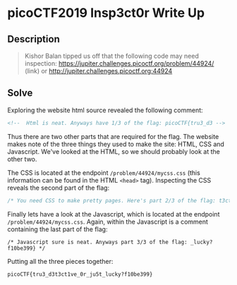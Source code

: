 # picoCTF2019 Insp3ct0r Write Up

## Description

> Kishor Balan tipped us off that the following code may need inspection: https://jupiter.challenges.picoctf.org/problem/44924/ (link) or http://jupiter.challenges.picoctf.org:44924

## Solve

Exploring the website html source revealed the following comment:

```html
<!--  Html is neat. Anyways have 1/3 of the flag: picoCTF{tru3_d3 -->
```

Thus there are two other parts that are required for the flag. The website makes note of the three things they used to make the site: HTML, CSS and Javascript. We've looked at the HTML, so we should probably look at the other two.

The CSS is located at the endpoint `/problem/44924/mycss.css` (this information can be found in the HTML `<head>` tag). Inspecting the CSS reveals the second part of the flag:

```css
/* You need CSS to make pretty pages. Here's part 2/3 of the flag: t3ct1ve_0r_ju5t */
```

Finally lets have a look at the Javascript, which is located at the endpoint `/problem/44924/mycss.css`. Again, within the Javascript is a comment containing the last part of the flag:

```javscript
/* Javascript sure is neat. Anyways part 3/3 of the flag: _lucky?f10be399} */
```

Putting all the three pieces together:

```
picoCTF{tru3_d3t3ct1ve_0r_ju5t_lucky?f10be399}
```
